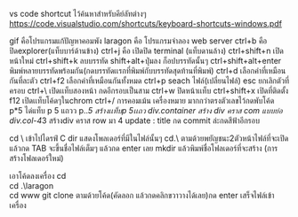 vs code shortcut ไว้ค้นหาสำหรับคีย์ลัทต่างๆ https://code.visualstudio.com/shortcuts/keyboard-shortcuts-windows.pdf

gif คือโปรแกรมแก้ปัญหาคอมพัง
laragon คือ โปรแกรมจำลอง web server 
ctrl+b คือ ปิดexplorer(แท็บบาร์ด้านข้าง)
ctrl+j คือ เปิดปิด terminal (แท็บดานล้าง)
ctrl+shift+n เปิดหน้าใหม่ 
ctrl+shift+k ลบบรรทัด
shift+alt+ปุ่มลง ก็อปบรรทัดนั้นๆ
ctrl+shift+alt+enter พิมพ์หลายบรรทัดพร้อมกัน(กดบรรทัดเเรกที่พิมพ์กับบรรทัดสุดท้านที่พิมพ์)
ctrl+d เลือกคำที่เหมือนกันที่ละตัว
ctrl+f2 เลือกคำที่เหมือนกันทั้งหมด
ctrl+p seach ไฟล์(เปลี่ยนไฟล์)
esc ยกเลิกตัวที่ครอบ
ctrl+\ เปิดเเท็บสองหน้า กดอีกรอบเป็นสาม
ctrl+w ปิดหน้าเเท็บ
ctrl+shift+x เปิดที่ติดตั้ง
f12 เปิดเเท็บโค้ดๆในchrom
ctrl+/ การคอมเม้น
เครื่องหมาย มากกว่าตรงตัวเลขไว้กดพับโค้ด
p*5 ได่แท็บ p 5 แถวว
p..*5 สร้างเเท็บp 5เเถว
div.container สร้าง div คราส com แบบย่อ
div.col-4*3 สร้างdiv คราส row มา 4
update : title กด commit ล่ะกดสีฟ้าอีกรอบ



cd \ เข้าไปไดรฟ์ C
dir แสดงโพลเดอร์ที่มีในไฟล์นั้นๆ
cd.\ ตามด้วยพยัญชนะ2ตัวหน้าไฟล์ที่จะเปิด แล้วกด TAB จะขึ้นชื่อไฟล์เต็มๆ แล้วกด enter เลย
mkdir แล้วพิมพ์ชื่อโฟลเดอร์ที่จะสร้าง (การสร้างโฟลเดอร์ใหม่)

เอาโค้ดลงเครื่อง
cd \
cd .\laragon\
cd www
git clone ตามด้วยโค้ด(คัดลอก แล้วกดคลิกขวาวางได้เลย)กด enter เสร็จไฟล์เข้าเครื่อง
